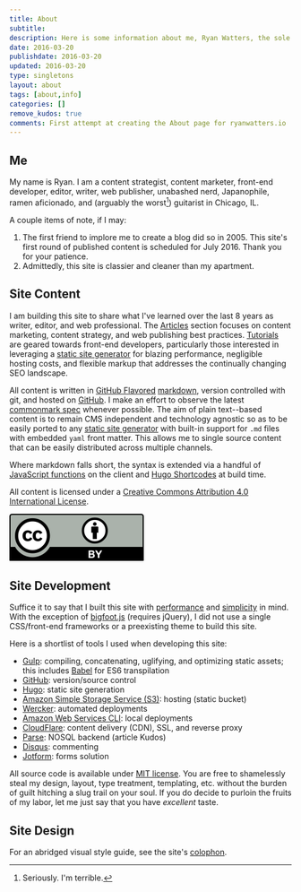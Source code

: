 ```yaml
---
title: About
subtitle:
description: Here is some information about me, Ryan Watters, the sole developer, publisher, writer, and editor for ryanwatters.io.
date: 2016-03-20
publishdate: 2016-03-20
updated: 2016-03-20
type: singletons
layout: about
tags: [about,info]
categories: []
remove_kudos: true
comments: First attempt at creating the About page for ryanwatters.io
---
```


## Me

My name is Ryan. I am a content strategist, content marketer, front-end developer, editor, writer, web publisher, unabashed nerd, Japanophile, ramen aficionado, and (arguably the worst[^1]) guitarist in Chicago, IL.

A couple items of note, if I may:

1. The first friend to implore me to create a blog did so in 2005. This site's first round of published content is scheduled for July 2016. Thank you for your patience.
2. Admittedly, this site is classier and cleaner than my apartment.

## Site Content

I am building this site to share what I've learned over the last 8 years as writer, editor, and web professional. The [Articles][] section focuses on content marketing, content strategy, and web publishing best practices. [Tutorials][] are geared towards front-end developers, particularly those interested in leveraging a [static site generator][] for blazing performance, negligible hosting costs, and flexible markup that addresses the continually changing SEO landscape.

All content is written in [GitHub Flavored][] [markdown](https://daringfireball.net/projects/markdown/), version controlled with git, and hosted on [GitHub][]. I make an effort to observe the latest [commonmark spec][] whenever possible. The aim of plain text--based content is to remain CMS independent and technology agnostic so as to be easily ported to any [static site generator][] with built-in support for `.md` files with embedded `yaml` front matter. This allows me to single source content that can be easily distributed across multiple channels.

Where markdown falls short, the syntax is extended via a handful of [JavaScript functions][] on the client and [Hugo Shortcodes][] at build time.

All content is licensed under a [Creative Commons Attribution 4.0 International License](http://creativecommons.org/licenses/by/4.0/).

<a href="http://creativecommons.org/licenses/by/4.0/" target="_blank" class="creative-commons"><img src="/assets/images/icons/cc-by.svg" class="cc-license-icon" alt="Creative Commons Attribution 4.0 License icon"></a>


## Site Development

Suffice it to say that I built this site with [performance][] and [simplicity][] in mind. With the exception of [bigfoot.js][] (requires jQuery), I did not use a single CSS/front-end frameworks or a preexisting theme to build this site.

Here is a shortlist of tools I used when developing this site:

* [Gulp][]: compiling, concatenating, uglifying, and optimizing static assets; this includes [Babel][] for ES6 transpilation
* [GitHub][]: version/source control
* [Hugo][]: static site generation
* [Amazon Simple Storage Service (S3)][]: hosting (static bucket)
* [Wercker][]: automated deployments
* [Amazon Web Services CLI][]: local deployments
* [CloudFlare][]: content delivery (CDN), SSL, and reverse proxy
* [Parse][]: NOSQL backend (article Kudos)
* [Disqus][]: commenting
* [Jotform][]: forms solution

All source code is available under [MIT license][]. You are free to shamelessly steal my design, layout, type treatment, templating, etc. without the burden of guilt hitching a slug trail on your soul. If you do decide to purloin the fruits of my labor, let me just say that you have *excellent* taste.

## Site Design

For an abridged visual style guide, see the site's [colophon][].

[Amazon Simple Storage Service (S3)]:https://aws.amazon.com/s3/
[Amazon Web Services CLI]: https://aws.amazon.com/cli/
[Articles]: /articles
[Babel]: https://babeljs.io/
[bigfoot.js]: http://www.bigfootjs.com/
[CloudFlare]: https://www.cloudflare.com
[colophon]: /colophon
[commonmark spec]: http://spec.commonmark.org/
[Disqus]:https://disqus.com/
[Jotform]:http://www.jotform.com/
[GitHub]:https://github.com/rdwatters/ryanwattersme
[GitHub Flavored]:https://help.github.com/articles/basic-writing-and-formatting-syntax/
[Gulp]:http://gulpjs.com/
[available on GitHub]:https://www.github.com/rdwatters/ryanwattersme
[Hugo]:http://gohugo.io/
[Hugo Shortcodes]:http://gohugo.io/extras/shortcodes/
[JavaScript Functions]:https://github.com/rdwatters/ryanwattersme/tree/master/assets/js/modules
[MIT License]:https://opensource.org/licenses/MIT
[parse]:https://www.parse.com
[performance]:https://developers.google.com/speed/pagespeed/insights/?url=https%3A%2F%2Fryanwatters.io
[simplicity]:/colophon/
[static site generator]:https://www.staticgen.com/
[tutorials]: /tutorials
[wercker]:http://wercker.com/

[^1]: Seriously. I'm terrible.



